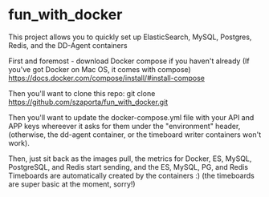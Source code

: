 # fun_with_docker
This project allows you to quickly set up ElasticSearch, MySQL, Postgres, Redis, and the DD-Agent containers

First and foremost - download Docker compose if you haven't already (If you've got Docker on Mac OS, it comes with compose)
https://docs.docker.com/compose/install/#install-compose

Then you'll want to clone this repo:
git clone https://github.com/szaporta/fun_with_docker.git

Then you'll want to update the docker-compose.yml file with your API and APP keys whereever it asks for them under the "environment" header, (otherwise, the dd-agent container, or the timeboard writer containers won't work).

Then, just sit back as the images pull, the metrics for Docker, ES, MySQL, PostgreSQL, and Redis start sending, and the ES, MySQL, PG, and Redis Timeboards are automatically created by the containers :) (the timeboards are super basic at the moment, sorry!)
